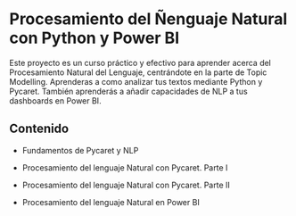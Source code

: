 # Procesamiento del Ñenguaje Natural con Python y Power BI

Este proyecto es un curso práctico y efectivo para aprender acerca del Procesamiento Natural del Lenguaje, centrándote en la parte de Topic Modelling. Aprenderas a como analizar tus textos mediante Python y Pycaret. También aprenderás a añadir capacidades de NLP a tus dashboards en Power BI.

## Contenido

* Fundamentos de Pycaret y NLP

* Procesamiento del lenguaje Natural con Pycaret. Parte I

* Procesamiento del lenguaje Natural con Pycaret. Parte II

* Procesamiento del lenguaje Natural en Power BI

